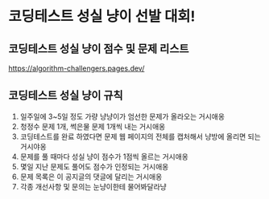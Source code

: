 # 코딩테스트 성실 냥이 선발 대회!

## 코딩테스트 성실 냥이 점수 및 문제 리스트
https://algorithm-challengers.pages.dev/

## 코딩테스트 성실 냥이 규칙
1. 일주일에 3~5일 정도 가량 냥냥이가 엄선한 문제가 올라오는 거시애옹
2. 청정수 문제 1개, 썩은물 문제 1개씩 내는 거시애옹
3. 코딩테스트를 완료 하였다면 문제 웹 페이지의 전체를 캡처해서 냥방에 올리면 되는 거시야옹
4. 문제를 풀 때마다 성실 냥이 점수가 1점씩 올르는 거시애옹
5. 몇일 지난 문제도 풀어도 점수가 인정되는 거시애옹
6. 문제 목록은 이 공지글의 댓글에 달리는 거시애옹
7. 각종 개선사항 및 문의는 눈냥이한테 물어봐달라냥
